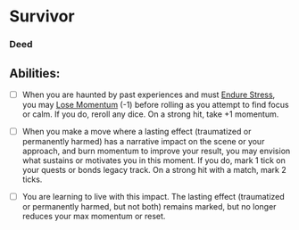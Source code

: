 # Survivor
### Deed


## Abilities:
- [ ] When you are haunted by past experiences and must [Endure Stress](Moves/suffer/endure_stress), you may [Lose Momentum](Moves/suffer/lose_momentum) (-1) before rolling as you attempt to find focus or calm. If you do, reroll any dice. On a strong hit, take +1 momentum.

- [ ] When you make a move where a lasting effect (traumatized or permanently harmed) has a narrative impact on the scene or your approach, and burn momentum to improve your result, you may envision what sustains or motivates you in this moment. If you do, mark 1 tick on your quests or bonds legacy track. On a strong hit with a match, mark 2 ticks.

- [ ] You are learning to live with this impact. The lasting effect (traumatized or permanently harmed, but not both) remains marked, but no longer reduces your max momentum or reset.

